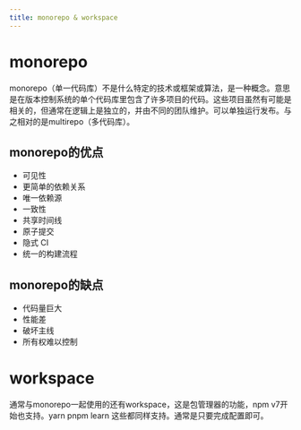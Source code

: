 ```yaml
---
title: monorepo & workspace
---
```


# monorepo

monorepo（单一代码库）不是什么特定的技术或框架或算法，是一种概念。意思是在版本控制系统的单个代码库里包含了许多项目的代码。这些项目虽然有可能是相关的，但通常在逻辑上是独立的，并由不同的团队维护。可以单独运行发布。与之相对的是multirepo（多代码库）。

## monorepo的优点

- 可见性
- 更简单的依赖关系
- 唯一依赖源
- 一致性
- 共享时间线
- 原子提交
- 隐式 CI
- 统一的构建流程

## monorepo的缺点

- 代码量巨大
- 性能差
- 破坏主线
- 所有权难以控制

# workspace

通常与monorepo一起使用的还有workspace，这是包管理器的功能，npm v7开始也支持。yarn pnpm learn 这些都同样支持。通常是只要完成配置即可。
